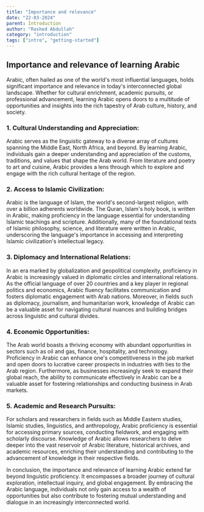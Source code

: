 ```yaml
---
title: "Importance and relevance"
date: "22-03-2024"
parent: Introduction
author: "Rashed Abdullah"
category: "introduction"
tags: ["intro", "getting-started"]
---
```


## Importance and relevance of learning Arabic

Arabic, often hailed as one of the world's most influential languages, holds significant importance and relevance in today's interconnected global landscape. Whether for cultural enrichment, academic pursuits, or professional advancement, learning Arabic opens doors to a multitude of opportunities and insights into the rich tapestry of Arab culture, history, and society.

### 1. Cultural Understanding and Appreciation:

Arabic serves as the linguistic gateway to a diverse array of cultures spanning the Middle East, North Africa, and beyond. By learning Arabic, individuals gain a deeper understanding and appreciation of the customs, traditions, and values that shape the Arab world. From literature and poetry to art and cuisine, Arabic provides a lens through which to explore and engage with the rich cultural heritage of the region.

### 2. Access to Islamic Civilization:

Arabic is the language of Islam, the world's second-largest religion, with over a billion adherents worldwide. The Quran, Islam's holy book, is written in Arabic, making proficiency in the language essential for understanding Islamic teachings and scripture. Additionally, many of the foundational texts of Islamic philosophy, science, and literature were written in Arabic, underscoring the language's importance in accessing and interpreting Islamic civilization's intellectual legacy.

### 3. Diplomacy and International Relations:

In an era marked by globalization and geopolitical complexity, proficiency in Arabic is increasingly valued in diplomatic circles and international relations. As the official language of over 20 countries and a key player in regional politics and economics, Arabic fluency facilitates communication and fosters diplomatic engagement with Arab nations. Moreover, in fields such as diplomacy, journalism, and humanitarian work, knowledge of Arabic can be a valuable asset for navigating cultural nuances and building bridges across linguistic and cultural divides.

### 4. Economic Opportunities:

The Arab world boasts a thriving economy with abundant opportunities in sectors such as oil and gas, finance, hospitality, and technology. Proficiency in Arabic can enhance one's competitiveness in the job market and open doors to lucrative career prospects in industries with ties to the Arab region. Furthermore, as businesses increasingly seek to expand their global reach, the ability to communicate effectively in Arabic can be a valuable asset for fostering relationships and conducting business in Arab markets.

### 5. Academic and Research Pursuits:

For scholars and researchers in fields such as Middle Eastern studies, Islamic studies, linguistics, and anthropology, Arabic proficiency is essential for accessing primary sources, conducting fieldwork, and engaging with scholarly discourse. Knowledge of Arabic allows researchers to delve deeper into the vast reservoir of Arabic literature, historical archives, and academic resources, enriching their understanding and contributing to the advancement of knowledge in their respective fields.

In conclusion, the importance and relevance of learning Arabic extend far beyond linguistic proficiency. It encompasses a broader journey of cultural exploration, intellectual inquiry, and global engagement. By embracing the Arabic language, individuals not only gain access to a wealth of opportunities but also contribute to fostering mutual understanding and dialogue in an increasingly interconnected world.
